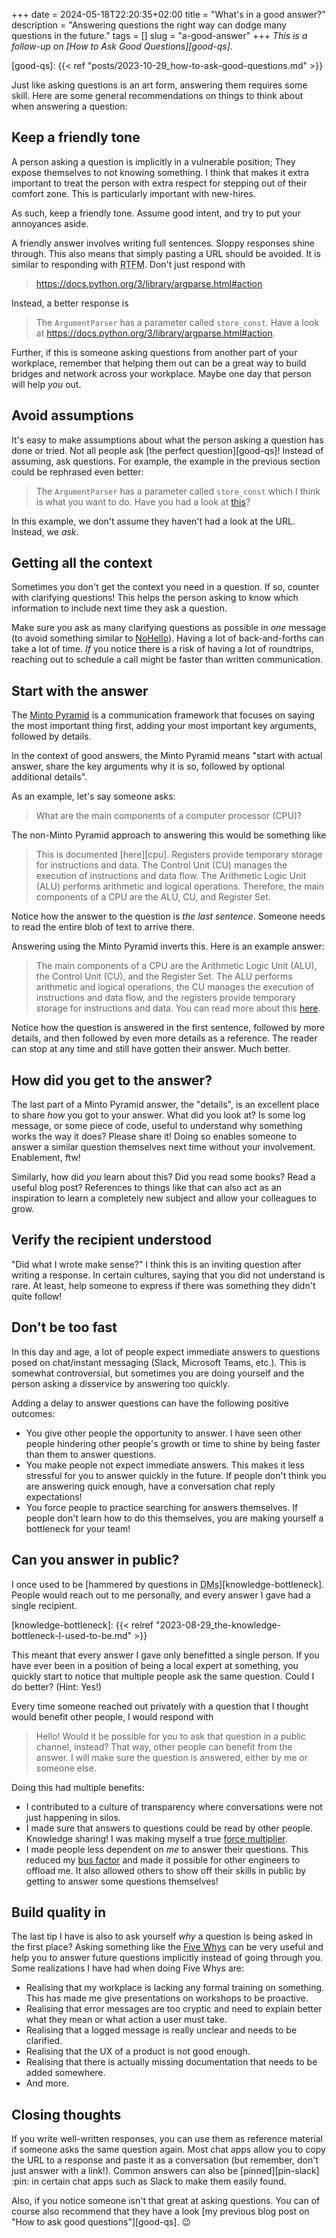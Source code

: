 +++
date = 2024-05-18T22:20:35+02:00
title = "What's in a good answer?"
description = "Answering questions the right way can dodge many questions in the future."
tags = []
slug = "a-good-answer"
+++
_This is a follow-up on [How to Ask Good Questions][good-qs]._

[good-qs]: {{< ref "posts/2023-10-29_how-to-ask-good-questions.md" >}}

Just like asking questions is an art form, answering them requires some skill.
Here are some general recommendations on things to think about when answering a
question:

## Keep a friendly tone

A person asking a question is implicitly in a vulnerable position; They expose
themselves to not knowing something. I think that makes it extra important to
treat the person with extra respect for stepping out of their comfort zone.
This is particularly important with new-hires.

As such, keep a friendly tone. Assume good intent, and try to put your
annoyances aside. 

A friendly answer involves writing full sentences. Sloppy responses shine
through. This also means that simply pasting a URL should be avoided. It
is similar to responding with <abbr title="Read The F-ing Manual">RTFM</abbr>.
Don't just respond with

> https://docs.python.org/3/library/argparse.html#action

Instead, a better response is

> The `ArgumentParser` has a parameter called `store_const`. Have a look at
> https://docs.python.org/3/library/argparse.html#action.

Further, if this is someone asking questions from another part of your
workplace, remember that helping them out can be a great way to build
bridges and network across your workplace. Maybe one day that person will help
_you_ out.

## Avoid assumptions

It's easy to make assumptions about what the person asking a question has done or
tried. Not all people ask [the perfect question][good-qs]! Instead of assuming,
ask questions. For example, the example in the previous section could be
rephrased even better:

> The `ArgumentParser` has a parameter called `store_const` which I think is
> what you want to do. Have you had a look at
> [this](https://docs.python.org/3/library/argparse.html#action)?

In this example, we don't assume they haven't had a look at the URL. Instead,
we _ask_.

## Getting all the context

Sometimes you don't get the context you need in a question. If so, counter with
clarifying questions! This helps the person asking to know which information to
include next time they ask a question.

Make sure you ask as many clarifying questions as possible in _one_ message (to
avoid something similar to [NoHello][nohello]). Having a lot of back-and-forths
can take a lot of time. _If_ you notice there is a risk of having a lot of
roundtrips, reaching out to schedule a call might be faster than written
communication.

[nohello]: https://nohello.net

## Start with the answer

The [Minto Pyramid][minto] is a communication framework that focuses on saying
the most important thing first, adding your most important key arguments,
followed by details.

[minto]: https://untools.co/minto-pyramid

In the context of good answers, the Minto Pyramid means "start with actual
answer, share the key arguments why it is so, followed by optional additional
details".

As an example, let's say someone asks:

> What are the main components of a computer processor (CPU)?

The non-Minto Pyramid approach to answering this would be something like

> This is documented [here][cpu]. Registers provide temporary storage for
> instructions and data. The Control Unit (CU) manages the execution of
> instructions and data flow. The Arithmetic Logic Unit (ALU) performs
> arithmetic and logical operations. Therefore, the main components of a CPU
> are the ALU, CU, and Register Set.

Notice how the answer to the question is _the last sentence_. Someone
needs to read the entire blob of text to arrive there.

Answering using the Minto Pyramid inverts this. Here is an example answer:

> The main components of a CPU are the Arithmetic Logic Unit (ALU), the Control
> Unit (CU), and the Register Set. The ALU performs arithmetic and logical
> operations, the CU manages the execution of instructions and data flow, and the
> registers provide temporary storage for instructions and data. You can read more
> about this [here][cpus].

Notice how the question is answered in the first sentence, followed by more
details, and then followed by even more details as a reference. The reader can
stop at any time and still have gotten their answer. Much better.

[cpus]: https://en.wikipedia.org/wiki/Central_processing_unit 

## How did you get to the answer?

The last part of a Minto Pyramid answer, the "details", is an excellent place
to share _how_ you got to your answer. What did you look at? Is some log message,
or some piece of code, useful to understand why something works the way it does?
Please share it! Doing so enables someone to answer a similar question
themselves next time without your involvement. Enablement, ftw!

Similarly, how did _you_ learn about this? Did you read some books? Read a
useful blog post? References to things like that can also act as an inspiration
to learn a completely new subject and allow your colleagues to grow.

## Verify the recipient understood

"Did what I wrote make sense?" I think this is an inviting question after
writing a response. In certain cultures, saying that you did not understand is
rare. At least, help someone to express if there was something they didn't
quite follow!

## Don't be too fast

In this day and age, a lot of people expect immediate answers to questions posed
on chat/instant messaging (Slack, Microsoft Teams, etc.). This is somewhat
controversial, but sometimes you are doing yourself and the person asking a
disservice by answering too quickly.

Adding a delay to answer questions can have the following positive outcomes:

 * You give other people the opportunity to answer. I have seen other people
   hindering other people's growth or time to shine by being faster than them
   to answer questions.
 * You make people not expect immediate answers. This makes it less stressful
   for you to answer quickly in the future. If people don't think you are
   answering quick enough, have a conversation chat reply expectations!
 * You force people to practice searching for answers themselves. If people
   don't learn how to do this themselves, you are making yourself a bottleneck
   for your team!

## Can you answer in public?

I once used to be [hammered by questions in <abbr title="Direct messages">DMs</abbr>][knowledge-bottleneck]. People would reach out to me
personally, and every answer I gave had a single recipient.

[knowledge-bottleneck]: {{< relref "2023-08-29_the-knowledge-bottleneck-I-used-to-be.md" >}}

This meant that every answer I gave only benefitted a single person. If you
have ever been in a position of being a local expert at something, you quickly
start to notice that multiple people ask the same question. Could I do better?
(Hint: Yes!)

Every time someone reached out privately with a question that I thought would
benefit other people, I would respond with

> Hello! Would it be possible for you to ask that question in a public
> channel, instead? That way, other people can benefit from the answer. I will
> make sure the question is answered, either by me or someone else.

Doing this had multiple benefits:

 * I contributed to a culture of transparency where conversations were not just
   happening in silos.
 * I made sure that answers to questions could be read by other people.
   Knowledge sharing! I was making myself a true [force
   multiplier][force-multiplier].
 * I made people less dependent on _me_ to answer their questions. This reduced
   my [bus factor][bus-factor] and made it possible for other engineers to
   offload me. It also allowed others to show off their skills in public by
   getting to answer some questions themselves!

[force-multiplier]: https://www.amazon.se/-/en/Tony-Chatman/dp/0998992704
[bus-factor]: https://en.wikipedia.org/wiki/Bus_factor

## Build quality in

The last tip I have is also to ask yourself _why_ a question is being asked in
the first place? Asking something like the [Five Whys][five-whys] can be very
useful and help you to answer future questions implicitly instead of going
through you. Some realizations I have had when doing Five Whys are:

 * Realising that my workplace is lacking any formal training on something.
   This has made me give presentations on workshops to be proactive.
 * Realising that error messages are too cryptic and need to explain better
   what they mean or what action a user must take.
 * Realising that a logged message is really unclear and needs to be clarified.
 * Realising that the UX of a product is not good enough.
 * Realising that there is actually missing documentation that needs to be
   added somewhere.
 * And more.

[five-whys]: https://en.wikipedia.org/wiki/Five_whys

## Closing thoughts

If you write well-written responses, you can use them as reference material if
someone asks the same question again. Most chat apps allow you to copy the URL
to a response and paste it as a conversation (but remember, don't just answer
with a link!). Common answers can also be [pinned][pin-slack] :pin: in certain
chat apps such as Slack to make them easily found.

Also, if you notice someone isn't that great at asking questions. You can of
course also recommend that they have a look [my previous blog post on "How to
ask good questions"][good-qs]. :wink:
